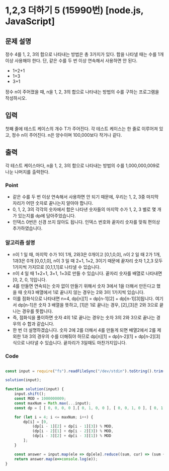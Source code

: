 # 1,2,3 더하기 5 (15990번) [node.js, JavaScript] 

## 문제 설명
정수 4를 1, 2, 3의 합으로 나타내는 방법은 총 3가지가 있다. 합을 나타낼 때는 수를 1개 이상 사용해야 한다. 단, 같은 수를 두 번 이상 연속해서 사용하면 안 된다.

- 1+2+1
- 1+3
- 3+1
  
정수 n이 주어졌을 때, n을 1, 2, 3의 합으로 나타내는 방법의 수를 구하는 프로그램을 작성하시오.

## 입력
첫째 줄에 테스트 케이스의 개수 T가 주어진다. 각 테스트 케이스는 한 줄로 이루어져 있고, 정수 n이 주어진다. n은 양수이며 100,000보다 작거나 같다.

## 출력
각 테스트 케이스마다, n을 1, 2, 3의 합으로 나타내는 방법의 수를 1,000,000,009로 나눈 나머지를 출력한다.

### Point
-  같은 수를 두 번 이상 연속해서 사용하면 안 되기 때문에, 우리는 1, 2, 3중 마지막 자리가 어떤 숫자로 끝나는지 알아야 합니다.
- 0, 1, 2, 3의 각각의 숫자에서 합은 나타낸 숫자들의 마지막 수가 1, 2, 3 별로 몇 개가 있는지를 dp에 담아주었습니다.
- 인덱스 0번은 신경 쓰지 않아도 됩니다. 인덱스 번호와 끝자리 숫자를 맞춰 편의상 추가하였습니다.


### 알고리즘 설명 
- n이 1 일 때, 마지막 수가 1이 1개, 2와3은 0개이고 [0,1,0,0], n이 2 일 때 2가 1개, 1과3은 0개 [0,0,1,0], n이 3 일 때 2+1, 1+2, 3이기 때문에 끝자리 숫자 1,2,3 모두 1가지씩 가지므로 [0,1,1,1]로 나타낼 수 있습니다.
- n이 4 일 때 1+2+1, 3+1, 1+3로 만들 수 있습니다. 끝자리 숫자를 배열로 나타내면 [0, 2, 0, 1]입니다. 
- 4를 만들면 연속되는 숫자 없이 만들기 위해서 숫자 3에서 1을 더해서 만든다고 했을 때 숫자3 배열에서 1로 끝나지 않는 경우는 2와 3이 1가지씩 있습니다. 
- 이를 점화식으로 나타내면 n=4, dp[n][1] = dp[n-1][2] + dp[n-1][3]됩니다. 여기서 dp[n-1]은 숫자 3 배열을 뜻하고, [1]은 1로 끝나는 경우, [2],[3]은 2와 3으로 끝나는 경우를 뜻합니다. 
- 즉, 점화식을 풀이하면 숫자 4의 1로 끝나는 경우는 숫자 3의 2와 3으로 끝나는 경우의 수 합과 같습니다.
- 한 번 더 설명하겠습니다. 숫자 2에 2를 더해서 4를 만들게 되면 배열2에서 2를 제외한 1과 3의 경우의 수를 더해줘야 하므로 dp[n][1] = dp[n-2][1] + dp[n-2][3] 식으로 나타낼 수 있습니다. 끝자리가 3일때도 마찬가지입니다.
### Code 
```js

const input = require("fs").readFileSync("/dev/stdin").toString().trim().split("\n"); 

solution(input);

function solution(input) {
    input.shift();
    const MOD = 1000000009;
    const maxNum = Math.max(...input);
    const dp = [ [ 0, 0, 0, 0 ],[ 0, 1, 0, 0 ], [ 0, 0, 1, 0 ], [ 0, 1, 1, 1 ] ];

    for (let i = 4; i <= maxNum; i++) {
        dp[i] = [0,
            (dp[i - 1][2] + dp[i - 1][3]) % MOD,
            (dp[i - 2][1] + dp[i - 2][3]) % MOD,
            (dp[i - 3][2] + dp[i - 3][1]) % MOD
        ];
    }

    const answer = input.map(ele => dp[ele].reduce((sum, cur) => (sum + cur), 0)% MOD);
    return answer.map(e=>console.log(e));
}
```
	
